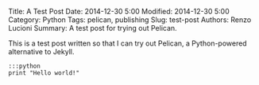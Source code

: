 Title: A Test Post
Date: 2014-12-30 5:00
Modified: 2014-12-30 5:00
Category: Python
Tags: pelican, publishing
Slug: test-post
Authors: Renzo Lucioni
Summary: A test post for trying out Pelican.

This is a test post written so that I can try out Pelican, a Python-powered alternative to Jekyll.

    :::python
    print "Hello world!"
